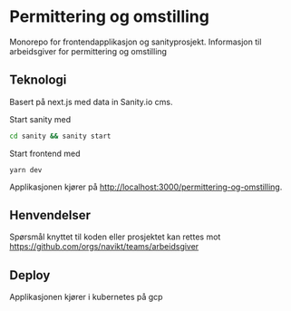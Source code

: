 # Permittering og omstilling
Monorepo for frontendapplikasjon og sanityprosjekt. Informasjon til arbeidsgiver for permittering og omstilling

## Teknologi
Basert på next.js med data in Sanity.io cms.

Start sanity med

```bash
cd sanity && sanity start
```
Start frontend med
```
yarn dev
```
Applikasjonen kjører på [http://localhost:3000/permittering-og-omstilling](http://localhost:3000/permittering-og-omstilling).

## Henvendelser
Spørsmål knyttet til koden eller prosjektet kan rettes mot https://github.com/orgs/navikt/teams/arbeidsgiver
## Deploy
Applikasjonen kjører i kubernetes på gcp